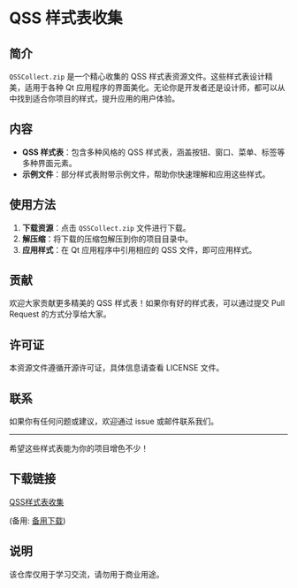 # QSS 样式表收集

## 简介

`QSSCollect.zip` 是一个精心收集的 QSS 样式表资源文件。这些样式表设计精美，适用于各种 Qt 应用程序的界面美化。无论你是开发者还是设计师，都可以从中找到适合你项目的样式，提升应用的用户体验。

## 内容

- **QSS 样式表**：包含多种风格的 QSS 样式表，涵盖按钮、窗口、菜单、标签等多种界面元素。
- **示例文件**：部分样式表附带示例文件，帮助你快速理解和应用这些样式。

## 使用方法

1. **下载资源**：点击 `QSSCollect.zip` 文件进行下载。
2. **解压缩**：将下载的压缩包解压到你的项目目录中。
3. **应用样式**：在 Qt 应用程序中引用相应的 QSS 文件，即可应用样式。

## 贡献

欢迎大家贡献更多精美的 QSS 样式表！如果你有好的样式表，可以通过提交 Pull Request 的方式分享给大家。

## 许可证

本资源文件遵循开源许可证，具体信息请查看 LICENSE 文件。

## 联系

如果你有任何问题或建议，欢迎通过 issue 或邮件联系我们。

---

希望这些样式表能为你的项目增色不少！

## 下载链接
[QSS样式表收集](https://pan.quark.cn/s/513a23821e2f) 

(备用: [备用下载](https://pan.baidu.com/s/1jIprEgXe3k4RFlSHNO690Q?pwd=8lq9))

## 说明

该仓库仅用于学习交流，请勿用于商业用途。
